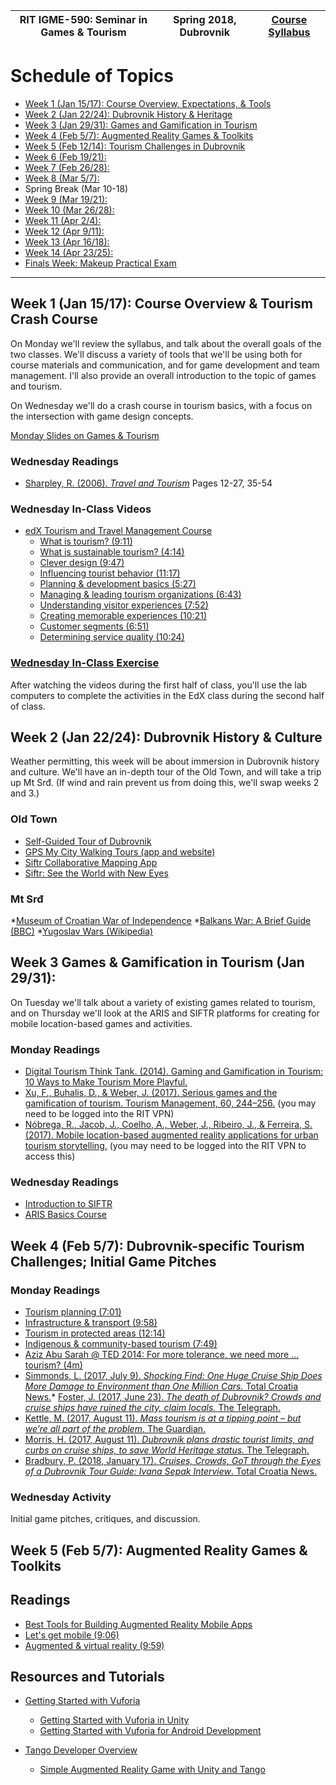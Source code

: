 |  RIT IGME-590: Seminar in Games & Tourism | Spring 2018, Dubrovnik | [Course Syllabus](README.md) |
|----|----|----|

# Schedule of Topics
- [Week 1 (Jan 15/17): Course Overview, Expectations, & Tools](#week1)
- [Week 2 (Jan 22/24): Dubrovnik History & Heritage](#week2)
- [Week 3 (Jan 29/31): Games and Gamification in Tourism](#week3)
- [Week 4 (Feb 5/7): Augmented Reality Games & Toolkits](#week4)
- [Week 5 (Feb 12/14): Tourism Challenges in Dubrovnik](#week5)
- [Week 6 (Feb 19/21): ](#week6)
- [Week 7 (Feb 26/28): ](#week7)
- [Week 8 (Mar 5/7): ](#week8)
- Spring Break (Mar 10-18)
- [Week 9 (Mar 19/21): ](#week9)
- [Week 10 (Mar 26/28): ](#week10)
- [Week 11 (Apr 2/4): ](#week11)
- [Week 12 (Apr 9/11): ](#week12)
- [Week 13 (Apr 16/18): ](#week13)
- [Week 14 (Apr 23/25): ](#week14)
- [Finals Week: Makeup Practical Exam](#finals)

<hr>

## <a name="week1">Week 1</a> (Jan 15/17): Course Overview & Tourism Crash Course

On Monday we'll review the syllabus, and talk about the overall goals of the two classes. We'll discuss a variety of tools that we'll be using both for course materials and communication, and for game development and team management. I'll also provide an overall introduction to the topic of games and tourism. 

On Wednesday we'll do a crash course in tourism basics, with a focus on the intersection with game design concepts. 

[Monday Slides on Games & Tourism](week1intro.pdf)

### Wednesday Readings

* [Sharpley, R. (2006). *Travel and Tourism*](https://mycourses.rit.edu/d2l/le/content/676759/viewContent/4924755/View) Pages 12-27, 35-54

### Wednesday In-Class Videos
* [edX Tourism and Travel Management Course](https://www.edx.org/course/tourism-travel-management-uqx-tourismx)
    * [What is tourism? (9:11)](https://www.youtube.com/watch?v=AWshDVRCMQk)
    * [What is sustainable tourism? (4:14)](https://www.youtube.com/watch?v=ZhlW8YWwmw8)
    * [Clever design (9:47)](https://www.youtube.com/watch?v=TCpDO1jTC9o)
    * [Influencing tourist behavior (11:17)](https://www.youtube.com/watch?v=ArHZ9E4hr_o)
    * [Planning & development basics (5:27)](https://www.youtube.com/watch?v=59TY1CQDCIk)
    * [Managing & leading tourism organizations (6:43)](https://www.youtube.com/watch?v=aA_nwS-vd0k)
    * [Understanding visitor experiences (7:52)](https://www.youtube.com/watch?v=MwRwtMxHV6Q)
    * [Creating memorable experiences (10:21)](https://www.youtube.com/watch?v=E-MHoOVhSqg)
    * [Customer segments (6:51)](https://www.youtube.com/watch?v=QlfKUfv1vyM)
    * [Determining service quality (10:24)](https://www.youtube.com/watch?v=gNe6tSYdBGY)

### [Wednesday In-Class Exercise](w1b-exercise.md)
After watching the videos during the first half of class, you'll use the lab computers to complete the activities in the EdX class during the second half of class. 

## <a name="week2">Week 2</a> (Jan 22/24): Dubrovnik History & Culture

Weather permitting, this week will be about immersion in Dubrovnik history and culture. We'll have an in-depth tour of the Old Town, and will take a trip up Mt Srđ. (If wind and rain prevent us from doing this, we'll swap weeks 2 and 3.)

### Old Town
* [Self-Guided Tour of Dubrovnik](https://europeupclose.com/article/dubrovniks-sights-budget-traveler-self-guided-tour/)
* [GPS My City Walking Tours (app and website)](https://www.gpsmycity.com/gps-tour-guides/dubrovnik-2534.html)
* [Siftr Collaborative Mapping App](http://siftr.org/)
* [Siftr: See the World with New Eyes](https://medium.com/@fielddaylab/siftr-see-the-world-with-new-eyes-621fa96a6d0d)

### Mt Srđ
*[Museum of Croatian War of Independence](http://www.tzdubrovnik.hr/lang/en/get/muzeji/5681/museum_of_croatian_war_of_independence.html)
*[Balkans War: A Brief Guide (BBC)](http://www.bbc.com/news/world-europe-17632399)
*[Yugoslav Wars (Wikipedia)](https://en.wikipedia.org/wiki/Yugoslav_Wars)


## <a name="week3">Week 3</a> Games & Gamification in Tourism (Jan 29/31): 

On Tuesday we'll talk about a variety of existing games related to tourism, and on Thursday we'll look at the ARIS and SIFTR platforms for creating for mobile location-based games and activities.  

### Monday Readings

* [Digital Tourism Think Tank. (2014). Gaming and Gamification in Tourism: 10 Ways to Make Tourism More Playful.](https://mycourses.rit.edu/d2l/le/content/676759/viewContent/4925523/View)
* [Xu, F., Buhalis, D., & Weber, J. (2017). Serious games and the gamification of tourism. Tourism Management, 60, 244–256.](https://www.sciencedirect.com/science/article/pii/S0261517716302369) (you may need to be logged into the RIT VPN)
* [Nóbrega, R., Jacob, J., Coelho, A., Weber, J., Ribeiro, J., & Ferreira, S. (2017). Mobile location-based augmented reality applications for urban tourism storytelling.](https://doi.org/10.1109/EPCGI.2017.8124314) (you may need to be logged into the RIT VPN to access this)

### Wednesday Readings
* [Introduction to SIFTR](https://fielddaylab.org/courses/siftr)
* [ARIS Basics Course](https://fielddaylab.wisc.edu/courses/aris)


## <a name="week4">Week 4</a> (Feb 5/7): Dubrovnik-specific Tourism Challenges; Initial Game Pitches

### Monday Readings
* [Tourism planning (7:01)](https://www.youtube.com/watch?v=bqW_H7Liawo)
* [Infrastructure & transport (9:58)](https://www.youtube.com/watch?v=4e6ZlMnQvBQ)
* [Tourism in protected areas (12:14)](https://www.youtube.com/watch?v=xR1AUohLLu0)
* [Indigenous & community-based tourism (7:49)](https://www.youtube.com/watch?v=-nB3l9OqueU)
* [Aziz Abu Sarah @ TED 2014: For more tolerance, we need more ... tourism? (4m)](https://www.ted.com/talks/aziz_abu_sarah_for_more_tolerance_we_need_more_tourism#t-19062)
* [Simmonds, L. (2017, July 9). *Shocking Find: One Huge Cruise Ship Does More Damage to Environment than One Million Cars.* Total Croatia News.](https://www.total-croatia-news.com/news/20304-shocking-find-one-huge-cruise-ship-damages-environment-more-than-one-million-cars)* [Foster, J. (2017, June 23). *The death of Dubrovnik? Crowds and cruise ships have ruined the city, claim locals.* The Telegraph.](http://www.telegraph.co.uk/travel/destinations/europe/croatia/dubrovnik/articles/dubrovnik-faces-overcrowding-cruise-ship-visitors-/)
* [Kettle, M. (2017, August 11). *Mass tourism is at a tipping point – but we’re all part of the problem.* The Guardian.](http://www.theguardian.com/commentisfree/2017/aug/11/tourism-tipping-point-travel-less-damage-destruction)
* [Morris, H. (2017, August 11). *Dubrovnik plans drastic tourist limits, and curbs on cruise ships, to save World Heritage status.* The Telegraph.](http://www.telegraph.co.uk/travel/destinations/europe/croatia/dubrovnik/articles/dubrovnik-tourist-limits-unesco-frankovic/)
* [Bradbury, P. (2018, January 17). *Cruises, Crowds, GoT through the Eyes of a Dubrovnik Tour Guide: Ivana Sepak Interview*. Total Croatia News.](https://www.total-croatia-news.com/travel/24527-cruises-crowds-got-through-the-eyes-of-a-dubrovnik-tour-guide-ivana-sepak-interview)

### Wednesday Activity
Initial game pitches, critiques, and discussion.


## <a name="week5">Week 5</a> (Feb 5/7): Augmented Reality Games & Toolkits

## Readings
* [Best Tools for Building Augmented Reality Mobile Apps](https://rubygarage.org/blog/best-tools-for-building-augmented-reality-mobile-apps)
* [Let's get mobile (9:06)](https://www.youtube.com/watch?v=ckCGlAVyWHc)
* [Augmented & virtual reality (9:59)](https://www.youtube.com/watch?v=wG7kB1CA4Vw)

## Resources and Tutorials
* [Getting Started with Vuforia](https://library.vuforia.com/getting-started.html)
  * [Getting Started with Vuforia in Unity](https://library.vuforia.com/content/vuforia-library/en/articles/Training/getting-started-with-vuforia-in-unity-2017-2-beta.html)
  * [Getting Started with Vuforia for Android Development](https://library.vuforia.com/articles/Solution/Getting-Started-with-Vuforia-for-Android-Development.html)

* [Tango Developer Overview](https://developers.google.com/tango/developer-overview)
    * [Simple Augmented Reality Game with Unity and Tango](https://developers.google.com/tango/apis/unity/unity-simple-ar)

